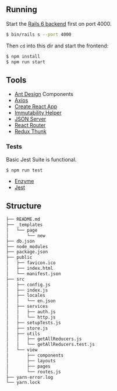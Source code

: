 ## Running

Start the [Rails 6 backend](https://github.com/iq9/users-backend-rails) first on port 4000.

```bash
$ bin/rails s --port 4000
```

Then `cd` into this dir and start the frontend:

```bash
$ npm install
$ npm run start
```

## Tools

- [Ant Design](https://ant.design/) Components
- [Axios](https://github.com/axios/axios)
- [Create React App](https://github.com/facebook/create-react-app)
- [Immutability Helper](https://github.com/kolodny/immutability-helper)
- [JSON Server](https://github.com/typicode/json-server)
- [React Router](https://reacttraining.com/react-router/web/guides/quick-start)
- [Redux Thunk](https://github.com/reduxjs/redux-thunk)

### Tests

Basic Jest Suite is functional.

```sh
$ npm run test
```

- [Enzyme](https://airbnb.io/enzyme/)
- [Jest](http://jest.io)

## Structure

```bash
├── README.md
├── _templates
│   └── page
│       └── new
├── db.json
├── node_modules
├── package.json
├── public
│   ├── favicon.ico
│   ├── index.html
│   └── manifest.json
├── src
│   ├── config.js
│   ├── index.js
│   ├── locales
│   │   └── en.json
│   ├── services
│   │   ├── auth.js
│   │   └── http.js
│   ├── setupTests.js
│   ├── store.js
│   ├── utils
│   │   ├── getAllReducers.js
│   │   └── getAllReducers.test.js
│   └── view
│       ├── components
│       ├── layouts
│       ├── pages
│       └── routes.js
├── yarn-error.log
└── yarn.lock
```
